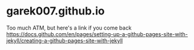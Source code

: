 # garek007.github.io

Too much ATM, but here's a link if you come back https://docs.github.com/en/pages/setting-up-a-github-pages-site-with-jekyll/creating-a-github-pages-site-with-jekyll
